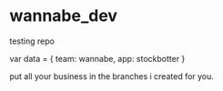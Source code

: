 # wannabe_dev
testing repo

var data = {
	team: wannabe,
	app: stockbotter
}


put all your business in the branches i created for you.
